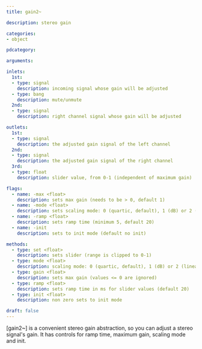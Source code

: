 ```yaml
---
title: gain2~

description: stereo gain

categories:
- object

pdcategory:

arguments:

inlets:
  1st:
  - type: signal
    description: incoming signal whose gain will be adjusted
  - type: bang
    description: mute/unmute
  2nd:
  - type: signal
    description: right channel signal whose gain will be adjusted

outlets:
  1st:
  - type: signal
    description: the adjusted gain signal of the left channel
  2nd:
  - type: signal
    description: the adjusted gain signal of the right channel
  3rd:
  - type: float
    description: slider value, from 0-1 (independent of maximum gain)

flags:
  - name: -max <float>
    description: sets max gain (needs to be > 0, default 1)
  - name: -mode <float>
    description: sets scaling mode: 0 (quartic, default), 1 (dB) or 2 (linear)
  - name: -ramp <float>
    description: sets ramp time (minimum 5, default 20)
  - name: -init
    description: sets to init mode (default no init)

methods:
  - type: set <float>
    description: sets slider (range is clipped to 0-1)
  - type: mode <float>
    description: scaling mode: 0 (quartic, default), 1 (dB) or 2 (linear)
  - type: gain <float>
    description: sets max gain (values <= 0 are ignored)
  - type: ramp <float>
    description: sets ramp time in ms for slider values (default 20)
  - type: init <float>
    description: non zero sets to init mode

draft: false
---
```


[gain2~] is a convenient stereo gain abstraction, so you can adjust a stereo signal's gain. It has controls for ramp time, maximum gain, scaling mode and init.

